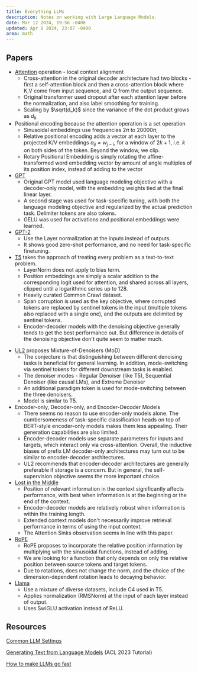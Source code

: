 ```yaml
---
title: Everything LLMs
description: Notes on working with Large Language Models.
date: Mar 12 2024, 19:56 -0400
updated: Apr 8 2024, 23:07 -0400
area: math
---
```


## Papers

- [Attention](https://arxiv.org/abs/1706.03762) operation - local context alignment
  - Cross-attention in the original decoder architecture had two blocks - first a self-attention block and then a cross-attention block where K,V come from input sequence, and Q from the output sequence.
  - Original transformer used dropout after each attention layer before the normalization, and also label smoothing for training.
  - Scaling by $\sqrt(d_k)$ since the variance of the dot product grows as $d_k$
- Positional encoding because the attention operation is a set operation
  - Sinusoidal embeddings use frequencies $2\pi$ to $20000\pi$,
  - Relative positional encoding adds a vector at each layer to the projected K/V embeddings $a_{ij} = w_{j-i}$, for a window of $2k + 1$, i.e. $k$ on both sides of the token. Beyond the window, we clip.
  - Rotary Positional Embedding is simply rotating the affine-transformed word embedding vector by amount of angle multiples of its position index, instead of adding to the vector
- [GPT](https://s3-us-west-2.amazonaws.com/openai-assets/research-covers/language-unsupervised/language_understanding_paper.pdf)
  - Original GPT model used language modeling objective with a decoder-only model, with the embedding weights tied at the final linear layer.
  - A second stage was used for task-specific tuning, with both the language modeling objective and regularized by the actual prediction task. Delimiter tokens are also tokens.
  - GELU was used for activations and positional embeddings were learned.
- [GPT-2](https://cdn.openai.com/better-language-models/language_models_are_unsupervised_multitask_learners.pdf)
  - Use the Layer normalization at the inputs instead of outputs.
  - It shows good zero-shot performance, and no need for task-specific finetuning.
- [T5](https://arxiv.org/abs/1910.10683) takes the approach of treating every problem as a text-to-text problem.
  - LayerNorm does not apply to bias term.
  - Position embeddings are simply a scalar addition to the corresponding logit used for attention, and shared across all layers, clipped until a logarithmic series up to 128.
  - Heavily curated Common Crawl dataset.
  - Span corruption is used as the key objective, where corrupted tokens are replaced by sentinel tokens in the input (multiple tokens also replaced with a single one), and the outputs are delimited by sentinel tokens.
  - Encoder-decoder models with the denoising objective generally tends to get the best performance out. But difference in details of the denoising objective don't quite seem to matter much.

* [UL2](https://arxiv.org/abs/2205.05131) proposes Mixture-of-Denoisers (MoD)
  - The conjecture is that distinguishing between different denoising tasks is beneficial for general learning. In addition, mode-switching via sentinel tokens for different downstream tasks is enabled.
  - The denoiser modes - Regular Denoiser (like T5), Sequential Denoiser (like causal LMs), and Extreme Denoiser
  - An additional paradigm token is used for mode-switching between the three denoisers.
  - Model is similar to T5.
* Encoder-only, Decoder-only, and Encoder-Decoder Models
  - There seems no reason to use encoder-only models alone. The cumbersomeness of task-specific classification heads on top of BERT-style encoder-only models makes them less appealing. Their generation capabilities are also limited.
  - Encoder-decoder models use separate parameters for inputs and targets, which interact only via cross-attention. Overall, the inductive biases of prefix LM decoder-only architectures may turn out to be similar to encoder-decoder architectures.
  - UL2 recommends that encoder-decoder architectures are generally preferable if storage is a concern. But in general, the self-supervision objective seems the more important choice.
* [Lost in the Middle](https://arxiv.org/abs/2307.03172)
  - Position of relevant information in the context significantly affects performance, with best when information is at the beginning or the end of the context.
  - Encoder-decoder models are relatively robust when information is within the training length.
  - Extended context models don't necessarily improve retrieval performance in terms of using the input context.
  - The Attention Sinks observation seems in line with this paper.
* [RoPE](https://arxiv.org/abs/2104.09864)
  - RoPE proposes to incorporate the relative position information by multiplying with the sinusoidal functions, instead of adding.
  - We are looking for a function that only depends on only the relative position between source tokens and target tokens.
  - Due to rotations, does not change the norm, and the choice of the dimension-dependent rotation leads to decaying behavior.
* [Llama](https://arxiv.org/abs/2302.13971)
  - Use a mixture of diverse datasets, include C4 used in T5.
  - Applies normalization (RMSNorm) at the input of each layer instead of output.
  - Uses SwiGLU activation instead of ReLU.

## Resources

[Common LLM Settings](https://docs.google.com/spreadsheets/d/14vbBbuRMEHoqeuMHkTfw3uiZVmyXNuoSp8s-aHvfvZk/htmlview#)

[Generating Text from Language Models](https://rycolab.io/classes/acl-2023-tutorial/) (ACL 2023 Tutorial)

[How to make LLMs go fast](https://vgel.me/posts/faster-inference/)
